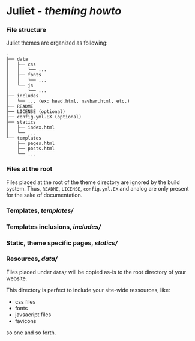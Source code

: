 # Juliet *- theming howto*

### File structure

Juliet themes are organized as following:

    .
    ├── data
    │   ├── css
    │   │   └── ...
    │   ├── fonts
    │   │   └── ...
    │   └── js
    │       └── ...
    ├── includes
    │   └── ... (ex: head.html, navbar.html, etc.)
    ├── README
    ├── LICENSE (optional)
    ├── config.yml.EX (optional)
    ├── statics
    │   ├── index.html
    │   └── ...
    └── templates
        ├── pages.html
        ├── posts.html
        └── ...

### Files at the root

Files placed at the root of the theme directory are ignored by the build system.
Thus, `README`, `LICENSE`, `config.yml.EX` and analog are only present for the
sake of documentation.

### Templates, *templates/*

### Templates inclusions, *includes/*

### Static, theme specific pages, *statics/*

### Resources, *data/*

Files placed under `data/` will be copied as-is to the root directory of your website.

This directory is perfect to include your site-wide ressources, like:

* css files
* fonts
* javsacript files
* favicons

so one and so forth.
